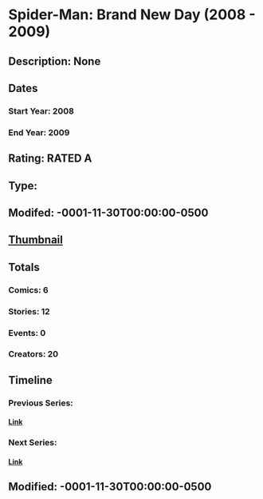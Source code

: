 # Spider-Man: Brand New Day (2008 - 2009)
## Description: None
## Dates
### Start Year: 2008
### End Year: 2009
## Rating: RATED A
## Type: 
## Modifed: -0001-11-30T00:00:00-0500
## [Thumbnail](http://i.annihil.us/u/prod/marvel/i/mg/3/90/4bb60f3555756.jpg)
## Totals
### Comics: 6
### Stories: 12
### Events: 0
### Creators: 20
## Timeline
### Previous Series: 
#### [Link]()
### Next Series: 
#### [Link]()
## Modified: -0001-11-30T00:00:00-0500